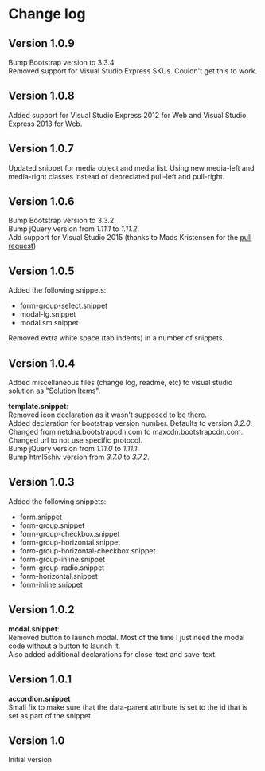 Change log
==========

Version 1.0.9
-------------

Bump Bootstrap version to 3.3.4.  
Removed support for Visual Studio Express SKUs. Couldn't get this to work.

Version 1.0.8
-------------

Added support for Visual Studio Express 2012 for Web and Visual Studio Express 2013 for Web.

Version 1.0.7
-------------

Updated snippet for media object and media list. Using new media-left and media-right classes instead of depreciated pull-left and pull-right.

Version 1.0.6
-------------

Bump Bootstrap version to 3.3.2.  
Bump jQuery version from *1.11.1* to *1.11.2*.  
Add support for Visual Studio 2015 (thanks to Mads Kristensen for the [pull request](https://github.com/elebetsamer/bootstrap-snippets-visual-studio/pull/2))

Version 1.0.5
-------------

Added the following snippets:

* form-group-select.snippet
* modal-lg.snippet
* modal.sm.snippet

Removed extra white space (tab indents) in a number of snippets.


Version 1.0.4
-------------

Added miscellaneous files (change log, readme, etc) to visual studio solution as "Solution Items".

**template.snippet**:  
Removed icon declaration as it wasn't supposed to be there.  
Added declaration for bootstrap version number. Defaults to version *3.2.0*.  
Changed from netdna.bootstrapcdn.com to maxcdn.bootstrapcdn.com.  
Changed url to not use specific protocol.  
Bump jQuery version from *1.11.0* to *1.11.1*.  
Bump html5shiv version from *3.7.0* to *3.7.2*.

Version 1.0.3
-------------

Added the following snippets:

* form.snippet
* form-group.snippet
* form-group-checkbox.snippet
* form-group-horizontal.snippet
* form-group-horizontal-checkbox.snippet
* form-group-inline.snippet
* form-group-radio.snippet
* form-horizontal.snippet
* form-inline.snippet

Version 1.0.2
-------------

**modal.snippet**:  
Removed button to launch modal. Most of the time I just need the modal code without a button to launch it.  
Also added additional declarations for close-text and save-text.

Version 1.0.1
-------------

**accordion.snippet**  
Small fix to make sure that the data-parent attribute is set to the id that is set as part of the snippet.

Version 1.0
-------------

Initial version